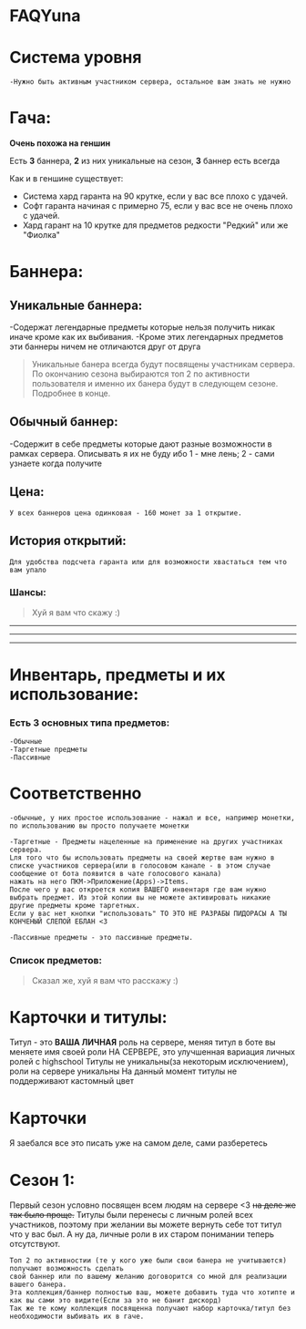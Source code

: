 # FAQYuna

# Система уровня
	-Нужно быть активным участником сервера, остальное вам знать не нужно

# Гача:
**Очень похожа на геншин**

Есть **3** баннера, **2** из них уникальные на сезон, **3** баннер есть всегда

Как и в геншине существует:
- Система хард гаранта на 90 крутке, если у вас все плохо с удачей.
- Софт гаранта начиная с примерно 75, если у вас все не очень плохо с удачей.
- Хард гарант на 10 крутке для предметов редкости "Редкий" или же "Фиолка"

# Баннера:

## Уникальные баннера:
-Содержат легендарные предметы которые нельзя получить никак иначе кроме как их выбивания.
-Кроме этих легендарных предметов эти баннеры ничем не отличаются друг от друга

> Уникальные банера всегда будут посвящены участникам сервера.
> По окончанию сезона выбираются топ 2 по активности пользователя и именно их банера будут в следующем сезоне.
> Подробнее в конце.

## Обычный баннер:
-Содержит в себе предметы которые дают разные возможности в рамках сервера. Описывать я их не буду ибо 
	1 - мне лень; 
	2 - сами узнаете когда получите

## Цена:
	У всех баннеров цена одинковая - 160 монет за 1 открытие.

## История открытий:
	Для удобства подсчета гаранта или для возможности хвастаться тем что вам упало

### Шансы:
> Хуй я вам что скажу :)


____
____
____


# Инвентарь, предметы и их использование:
### Есть 3 основных типа предметов:
	-Обычные
	-Таргетные предметы
	-Пассивные

# Соответственно 
	-обычные, у них простое использование - нажал и все, например монетки, по использованию вы просто получаете монетки

	-Таргетные - Предметы нацеленные на применение на других участниках сервера. 
	Lля того что бы использовать предметы на своей жертве вам нужно в списке участников сервера(или в голосовом канале - в этом случае сообщение от бота появится в чате голосового канала) 
	нажать на него ПКМ->Приложение(Apps)->Items. 
	После чего у вас откроется копия ВАШЕГО инвентаря где вам нужно выбрать предмет. Из этой копии вы не можете активировать никакие другие предметы кроме таргетных. 
	Eсли у вас нет кнопки "использовать" ТО ЭТО НЕ РАЗРАБЫ ПИДОРАСЫ А ТЫ КОНЧЕНЫЙ СЛЕПОЙ ЕБЛАН <3

	-Пассивные предметы - это пассивные предметы.

### Список предметов:
> Cказал же, хуй я вам что расскажу :)




# Карточки и титулы:
Титул - это **ВАША ЛИЧНАЯ** роль на сервере, меняя титул в боте вы меняете имя своей роли НА СЕРВЕРЕ, это улучшенная вариация личных ролей с highschool
Титулы не уникальны(за некоторым исключением), роли на сервере уникальны
На данный момент титулы не поддерживают кастомный цвет

# Карточки
Я заебался все это писать уже на самом деле, сами разберетесь



# Сезон 1:
Первый сезон условно посвящен всем людям на сервере <3
~~на деле же так было проще.~~
Титулы были перенесы с личным ролей всех участников, поэтому при желании вы можете вернуть себе тот титул что у вас был.
А ну да, личные роли в их старом понимании теперь отсутствуют.


	Топ 2 по активностии (те у кого уже были свои банера не учитываются) получают возможность сделать 
	свой баннер или по вашему желанию договорится со мной для реализации вашего банера.
	Эта коллекция/баннер полностью ваш, можете добавить туда что хотипте и как вы сами это видите(Если за это не банит дискорд)
	Так же те кому коллекция посвященна получают набор карточка/титул без необходимости выбивать их в гаче.

